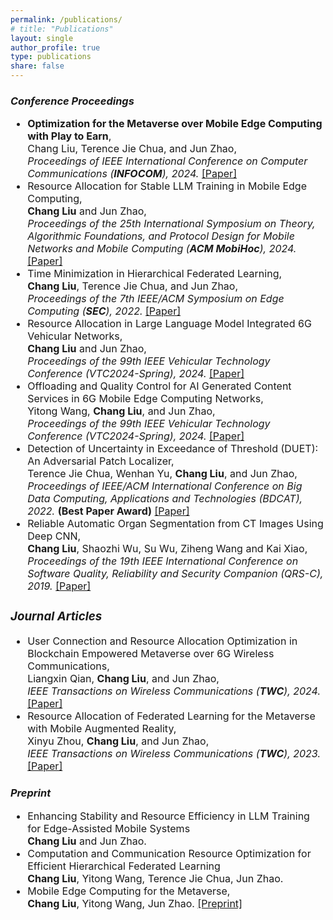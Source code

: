 ```yaml
---
permalink: /publications/
# title: "Publications"
layout: single
author_profile: true
type: publications
share: false
---
```


### *Conference Proceedings*

<div style="font-size: 16px;" markdown="1"> 
 
+ **Optimization for the Metaverse over Mobile Edge Computing with Play to Earn**, <br>
  Chang Liu, Terence Jie Chua, and Jun Zhao, <br>
  _Proceedings of IEEE International Conference on Computer Communications (**INFOCOM**), 2024._ [[Paper]](https://doi.org/10.1109/INFOCOM52122.2024.10621355)
+  Resource Allocation for Stable LLM Training in Mobile Edge Computing, <br>
  **Chang Liu** and Jun Zhao, <br>
   _Proceedings of the 25th International Symposium on Theory, Algorithmic Foundations, and Protocol Design for Mobile Networks and Mobile Computing (**ACM MobiHoc**), 2024._ [[Paper]](https://doi.org/10.1145/3641512.3686358)
+  Time Minimization in Hierarchical Federated Learning, <br>
  **Chang Liu**, Terence Jie Chua, and Jun Zhao, <br>
  _Proceedings of the 7th IEEE/ACM Symposium on Edge Computing (**SEC**), 2022._ [[Paper]](https://doi.org/10.1109/SEC54971.2022.00015) 
+ Resource Allocation in Large Language Model Integrated 6G Vehicular Networks,<br>
  **Chang Liu** and Jun Zhao, <br>
  _Proceedings of the 99th IEEE Vehicular Technology Conference (VTC2024-Spring), 2024._ [[Paper]](https://doi.org/10.1109/VTC2024-Spring62846.2024.10683673) 
+ Offloading and Quality Control for AI Generated Content Services in 6G Mobile Edge Computing Networks, <br>
  Yitong Wang, **Chang Liu**, and Jun Zhao, <br>
  _Proceedings of the 99th IEEE Vehicular Technology Conference (VTC2024-Spring), 2024._ [[Paper]](https://doi.org/10.1109/VTC2024-Spring62846.2024.10683477)
+ Detection of Uncertainty in Exceedance of Threshold (DUET): An Adversarial Patch Localizer, <br>
  Terence Jie Chua, Wenhan Yu, **Chang Liu**, and Jun Zhao, <br>
   _Proceedings of IEEE/ACM International Conference on Big Data Computing, Applications and Technologies (BDCAT), 2022._ **(Best Paper Award)**  [[Paper]](https://doi.org/10.1109/BDCAT56447.2022.00010)
+ Reliable Automatic Organ Segmentation from CT Images Using Deep CNN, <br>
  **Chang Liu**, Shaozhi Wu, Su Wu, Ziheng Wang and Kai Xiao, <br>
  _Proceedings of the 19th IEEE International Conference on Software Quality, Reliability and Security Companion (QRS-C), 2019._ [[Paper]](https://doi.org/10.1109/QRS-C.2019.00075)
  
</div>

<div style="font-size: 16px;" markdown="1"> 
 
### *Journal Articles*
+ User Connection and Resource Allocation Optimization in Blockchain Empowered Metaverse over 6G Wireless Communications, <br>
  Liangxin Qian, **Chang Liu**, and Jun Zhao, <br>
  _IEEE Transactions on Wireless Communications (**TWC**), 2024._ [[Paper]](https://doi.org/10.1109/TWC.2024.3401184)
+ Resource Allocation of Federated Learning for the Metaverse with Mobile Augmented Reality, <br>
  Xinyu Zhou, **Chang Liu**, and Jun Zhao, <br>
  _IEEE Transactions on Wireless Communications (**TWC**), 2023._ [[Paper]](https://doi.org/10.1109/TWC.2023.3326884)
  
</div>

### *Preprint*

<div style="font-size: 16px;" markdown="1"> 

+ Enhancing Stability and Resource Efficiency in LLM Training for Edge-Assisted Mobile Systems <br>
  **Chang Liu** and Jun Zhao.
+ Computation and Communication Resource Optimization for Efficient Hierarchical Federated Learning <br>
  **Chang Liu**, Yitong Wang, Terence Jie Chua, Jun Zhao.
+ Mobile Edge Computing for the Metaverse, <br>
  **Chang Liu**, Yitong Wang, Jun Zhao. [[Preprint]](https://arxiv.org/pdf/2212.09229)

</div>

